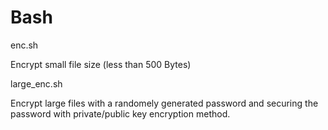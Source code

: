 # Bash

enc.sh

Encrypt small file size (less than 500 Bytes)

large_enc.sh

Encrypt large files with a randomely generated password and securing the password with private/public key 
encryption method.

